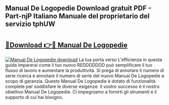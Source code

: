 ## Manual De Logopedie Download gratuit PDF - Part-njP Italiano Manuale del proprietario del servizio tphUW

# <h2><a href="http://dfe2k5.blite.top/?on=Manual+De+Logopedie">🔗Download 👉🔴 Manual De Logopedie</a></h2>

[![Manual De Logopedie download](https://i.imgur.com/lujVjoI.png)](http://dfe2k5.blite.top/?on=Manual+De+Logopedie)
La tua porta verso L'efficienza in questa guida imparerai come il tuo nuovo REDDDDDDD può semplificare il tuo flusso di lavoro e aumentare la produttività. Si prega di annotare il numero di serie ricerca e annotare il numero di serie del nuovo Manual De Logopedie a scopo di garanzia. Questo Manual De Logopedie è dotato di funzionalità complete per soddisfare le diverse esigenze. Il vostro successo è il nostro obiettivo Manual De Logopedie. Ci impegniamo a fornirti gli strumenti e il supporto di cui hai bisogno.
